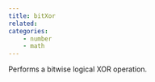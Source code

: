 ```yaml
---
title: bitXor
related:
categories:
    - number
    - math
---
```


Performs a bitwise logical XOR operation.